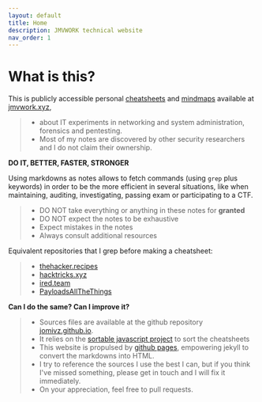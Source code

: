 ```yaml
---
layout: default
title: Home
description: JMVWORK technical website
nav_order: 1
---
```


# What is this?

This is publicly accessible personal [cheatsheets](/cheatsheets) and [mindmaps](/mindmaps) available at [jmvwork.xyz](/),
> - about IT experiments in networking and system administration, forensics and pentesting.
> - Most of my notes are discovered by other security researchers and I do not claim their ownership.

**DO IT, BETTER, FASTER, STRONGER**

Using markdowns as notes allows to fetch commands (using ```grep``` plus keywords) in order to be the more efficient in several situations, like when maintaining, auditing, investigating, passing exam or participating to a CTF.

> * DO NOT take everything or anything in these notes for **granted** 
> * DO NOT expect the notes to be exhaustive
> * Expect mistakes in the notes
> * Always consult additional resources

Equivalent repositories that I grep before making a cheatsheet: 
> * [thehacker.recipes](https://www.thehacker.recipes)
> * [hacktricks.xyz](https://book.hacktricks.xyz)
> * [ired.team](https://ired.team) 
> * [PayloadsAllTheThings](https://github.com/swisskyrepo/PayloadsAllTheThings)

**Can I do the same? Can I improve it?**

> * Sources files are available at the github repository [jomivz.github.io](https://github.com/jomivz/jomivz.github.io). 
> * It relies on the [sortable javascript project](https://githubhelp.com/tofsjonas/sortable) to sort the cheatsheets
> * This website is propulsed by [github pages](https://pages.github.com/), empowering jekyll to convert the markdowns into HTML.
> * I try to reference the sources I use the best I can, but if you think I've missed something, please get in touch and I will fix it immediately.
> * On your appreciation, feel free to pull requests.


